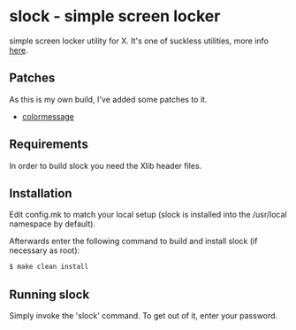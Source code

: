 # slock - simple screen locker

simple screen locker utility for X. It's one of suckless utilities, more info [here](https://tools.suckless.org/slock/).

## Patches

As this is my own build, I've added some patches to it.

- [colormessage](https://tools.suckless.org/slock/patches/colormessage/)

## Requirements

In order to build slock you need the Xlib header files.


## Installation

Edit config.mk to match your local setup (slock is installed into
the /usr/local namespace by default).

Afterwards enter the following command to build and install slock
(if necessary as root):

```bash
$ make clean install
```

## Running slock

Simply invoke the 'slock' command. To get out of it, enter your password.
